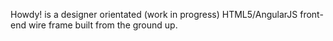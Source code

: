 Howdy! is a designer orientated (work in progress) HTML5/AngularJS front-end wire frame built from the ground up.